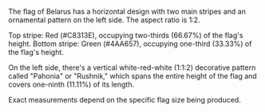 The flag of Belarus has a horizontal design with two main stripes and an ornamental pattern on the left side. The aspect ratio is 1:2.

Top stripe: Red (#C8313E), occupying two-thirds (66.67%) of the flag's height.
Bottom stripe: Green (#4AA657), occupying one-third (33.33%) of the flag's height.

On the left side, there's a vertical white-red-white (1:1:2) decorative pattern called "Pahonia" or "Rushnik," which spans the entire height of the flag and covers one-ninth (11.11%) of its length.

Exact measurements depend on the specific flag size being produced.